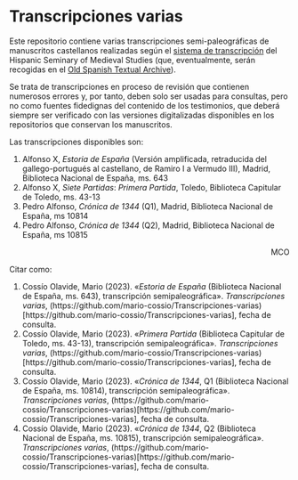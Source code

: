 # Transcripciones varias

Este repositorio contiene varias transcripciones semi-paleográficas de manuscritos castellanos realizadas según el [sistema de transcripción](http://www.hispanicseminary.org/manual-en.htm) del Hispanic Seminary of Medieval Studies (que, eventualmente, serán recogidas en el [Old Spanish Textual Archive](http://osta.oldspanishtextualarchive.org/)).

Se trata de transcripciones en proceso de revisión que contienen numerosos errores y, por tanto, deben solo ser usadas para consultas, pero no como fuentes fidedignas del contenido de los testimonios, que deberá siempre ser verificado con las versiones digitalizadas disponibles en los repositorios que conservan los manuscritos.

Las transcripciones disponibles son:

<ol>
<li>Alfonso X, <em>Estoria de España</em> (Versión amplificada, retraducida del gallego-portugués al castellano, de Ramiro I a Vermudo III), Madrid, Biblioteca Nacional de España, ms. 643</li>
<li>Alfonso X, <em>Siete Partidas</em>: <em>Primera Partida</em>, Toledo, Biblioteca Capitular de Toledo, ms. 43-13</li>
<li>Pedro Alfonso, <em>Crónica de 1344</em> (Q1), Madrid, Biblioteca Nacional de España, ms 10814</li>
<li>Pedro Alfonso, <em>Crónica de 1344</em> (Q2), Madrid, Biblioteca Nacional de España, ms 10815</li>
</ol>

<p align="right">MCO</p>

Citar como:

<ol>
<li>Cossío Olavide, Mario (2023). «<em>Estoria de España</em> (Biblioteca Nacional de España, ms. 643), transcripción semipaleográfica». <em>Transcripciones varias</em>, (https://github.com/mario-cossio/Transcripciones-varias)[https://github.com/mario-cossio/Transcripciones-varias], fecha de consulta.</li>
<li>Cossío Olavide, Mario (2023). «<em>Primera Partida</em> (Biblioteca Capitular de Toledo, ms. 43-13), transcripción semipaleográfica». <em>Transcripciones varias</em>, (https://github.com/mario-cossio/Transcripciones-varias)[https://github.com/mario-cossio/Transcripciones-varias], fecha de consulta.</li>
<li>Cossío Olavide, Mario (2023). «<em>Crónica de 1344</em>, Q1 (Biblioteca Nacional de España, ms. 10814), transcripción semipaleográfica». <em>Transcripciones varias</em>, (https://github.com/mario-cossio/Transcripciones-varias)[https://github.com/mario-cossio/Transcripciones-varias], fecha de consulta.</li>
<li>Cossío Olavide, Mario (2023). «<em>Crónica de 1344</em>, Q2 (Biblioteca Nacional de España, ms. 10815), transcripción semipaleográfica». <em>Transcripciones varias</em>, (https://github.com/mario-cossio/Transcripciones-varias)[https://github.com/mario-cossio/Transcripciones-varias], fecha de consulta.</li>
</ol>